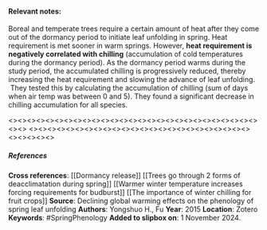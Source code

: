 #### **Relevant notes**:
Boreal and temperate trees require a certain amount of heat after they come out of the dormancy period to initiate leaf unfolding in spring. Heat requirement is met sooner in warm springs. However, **heat requirement is negatively correlated with chilling** (accumulation of cold temperatures during the dormancy period). As the dormancy period warms during the study period, the accumulated chilling is progressively reduced, thereby increasing the heat requirement and slowing the advance of leaf unfolding.  They tested this by calculating the accumulation of chilling (sum of days when air temp was between 0 and 5). They found a significant decrease in chilling accumulation for all species.

<><><><><><><><><><><><><><><><><><><><><><><><><><><><><>
<><><><><><><><><><><><><><><><><><><><><><><><><><><><><>
##### References
**Cross references**: 
[[Dormancy release]]
[[Trees go through 2 forms of deacclimatation during spring]]
[[Warmer winter temperature increases forcing requirements for budburst]]
[[The importance of winter chilling for fruit crops]]
**Source**: Declining global warming effects on the phenology of spring leaf unfolding
**Authors**: Yongshuo H., Fu
**Year**: 2015
**Location**: Zotero
**Keywords**: #SpringPhenology 
**Added to slipbox on**:  1 November 2024. 